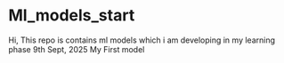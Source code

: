 # Ml_models_start
Hi, This repo is contains ml models which i am developing in my learning phase
9th Sept, 2025 My First model
